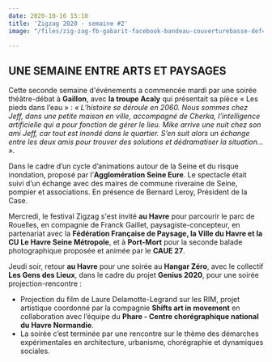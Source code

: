 ```yaml
---
date: 2020-10-16 15:10
title: 'Zigzag 2020 - semaine #2'
image: "/files/zig-zag-fb-gabarit-facebook-bandeau-couverturebasse-def4.jpg"

---
```

## UNE SEMAINE ENTRE ARTS ET PAYSAGES

Cette seconde semaine d'événements a commencée mardi par une soirée théâtre-débat à **Gaillon**, avec **la troupe Acaly** qui présentait sa pièce « Les pieds dans l’eau » : _« L’histoire se déroule en 2060. Nous sommes chez Jeff, dans une petite maison en ville, accompagné de Cherka, l’intelligence artificielle qui a pour fonction de gérer le lieu. Mike arrive une nuit chez son ami Jeff, car tout est inondé dans le quartier. S’en suit alors un échange entre les deux amis pour trouver des solutions et dédramatiser la situation… »._

Dans le cadre d’un cycle d’animations autour de la Seine et du risque inondation, proposé par l’**Agglomération Seine Eure**. Le spectacle était suivi d’un échange avec des maires de commune riveraine de Seine, pompier et associations. En présence de Bernard Leroy, Président de la Case.

Mercredi, le festival Zigzag s'est invité **au Havre** pour parcourir le parc de Rouelles, en compagnie de Franck Gaillet, paysagiste-concepteur, en partenariat avec la **Fédération Française de Paysage, la Ville du Havre et la CU Le Havre Seine Métropole**, et à **Port-Mort** pour la seconde balade photographique proposée et animée par le **CAUE 27**.

Jeudi soir, retour **au Havre** pour une soirée au **Hangar Zéro**, avec le collectif **Les Gens des Lieux**, dans le cadre du projet **Genius 2020**, pour une soirée projection-rencontre :

* Projection du film de Laure Delamotte-Legrand sur les RIM, projet artistique coordonné par la compagnie **Shifts art in movement** en collaboration avec l’équipe du **Phare - Centre chorégraphique national du Havre Normandie**.
* La soirée c’est terminée par une rencontre sur le thème des démarches expérimentales en architecture, urbanisme, chorégraphie et dynamiques sociales.